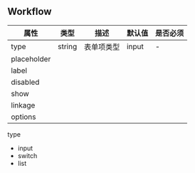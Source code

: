 ## Workflow

| 属性 | 类型 | 描述 | 默认值 | 是否必须 |
| ---- | ---- | ---- | ---- | ---- |
| type | string | 表单项类型 | input | - |
| placeholder |
| label |
| disabled |
| show |
| linkage |
| options |

type
- input
- switch
- list